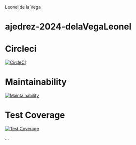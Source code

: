 Leonel de la Vega 
# ajedrez-2024-delaVegaLeonel

# Circleci
[![CircleCI](https://dl.circleci.com/status-badge/img/gh/um-computacion-tm/ajedrez-2024-delaVegaLeonel/tree/main.svg?style=svg)](https://dl.circleci.com/status-badge/redirect/gh/um-computacion-tm/ajedrez-2024-delaVegaLeonel/tree/main)

# Maintainability
[![Maintainability](https://api.codeclimate.com/v1/badges/c1ea9e5f72ac2f6a9bcb/maintainability)](https://codeclimate.com/github/um-computacion-tm/ajedrez-2024-delaVegaLeonel/maintainability)

# Test Coverage
[![Test Coverage](https://api.codeclimate.com/v1/badges/c1ea9e5f72ac2f6a9bcb/test_coverage)](https://codeclimate.com/github/um-computacion-tm/ajedrez-2024-delaVegaLeonel/test_coverage)

...
